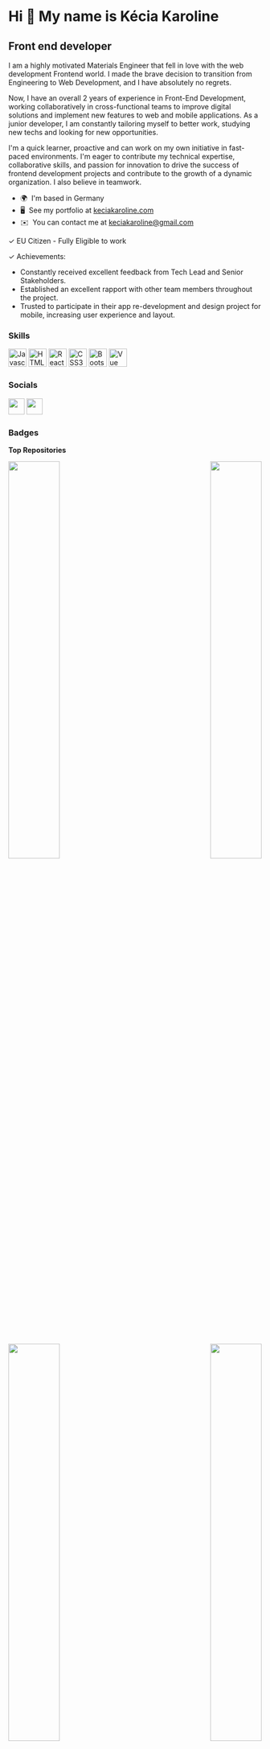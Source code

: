 Hi 👋 My name is Kécia Karoline
===============================

Front end developer
--------------------------

I am a highly motivated Materials Engineer that fell in love with the web development Frontend world. I made the brave decision to transition from Engineering to Web Development, and I have absolutely no regrets. 

Now, I have an overall 2 years of experience in Front-End Development, working collaboratively in cross-functional teams to improve digital solutions and implement new features to web and mobile applications. As a junior developer, I am constantly tailoring myself to better work, studying new techs and looking for new opportunities. 

I'm a quick learner, proactive and can work on my own initiative in fast-paced environments. I'm eager to contribute my technical expertise, collaborative skills, and passion for innovation to drive the success of frontend development projects and contribute to the growth of a dynamic organization. I also believe in teamwork.

* 🌍  I'm based in Germany
* 🖥️  See my portfolio at [keciakaroline.com](http://keciakaroline.com/)
* ✉️  You can contact me at [keciakaroline@gmail.com](mailto:keciakaroline@gmail.com)


✓ EU Citizen - Fully Eligible to work

✓ Achievements:
* Constantly received excellent feedback from Tech Lead and Senior Stakeholders.
* Established an excellent rapport with other team members throughout the project. 
* Trusted to participate in their app re-development and design project for mobile, increasing user experience and layout.


### Skills

<p align="left">
<a href="https://developer.mozilla.org/en-US/docs/Web/JavaScript" target="_blank" rel="noreferrer"><img src="https://raw.githubusercontent.com/danielcranney/readme-generator/main/public/icons/skills/javascript-colored.svg" width="36" height="36" alt="Javascript" /></a>
<a href="https://developer.mozilla.org/en-US/docs/Glossary/HTML5" target="_blank" rel="noreferrer"><img src="https://raw.githubusercontent.com/danielcranney/readme-generator/main/public/icons/skills/html5-colored.svg" width="36" height="36" alt="HTML5" /></a>
<a href="https://reactjs.org/" target="_blank" rel="noreferrer"><img src="https://raw.githubusercontent.com/danielcranney/readme-generator/main/public/icons/skills/react-colored.svg" width="36" height="36" alt="React" /></a>
<a href="https://www.w3.org/TR/CSS/#css" target="_blank" rel="noreferrer"><img src="https://raw.githubusercontent.com/danielcranney/readme-generator/main/public/icons/skills/css3-colored.svg" width="36" height="36" alt="CSS3" /></a>
<a href="https://getbootstrap.com/" target="_blank" rel="noreferrer"><img src="https://raw.githubusercontent.com/danielcranney/readme-generator/main/public/icons/skills/bootstrap-colored.svg" width="36" height="36" alt="Bootstrap" /></a>
<a href="https://vuejs.org/" target="_blank" rel="noreferrer"><img src="https://raw.githubusercontent.com/danielcranney/readme-generator/main/public/icons/skills/vuejs-colored.svg" width="36" height="36" alt="Vue" /></a>
</p>


### Socials

<p align="left"> <a href="https://www.github.com/keciasantos" target="_blank" rel="noreferrer"><img src="https://raw.githubusercontent.com/danielcranney/readme-generator/main/public/icons/socials/github-dark.svg" width="32" height="32" /></a> <a href="https://www.linkedin.com/in/keciasantos" target="_blank" rel="noreferrer"><img src="https://raw.githubusercontent.com/danielcranney/readme-generator/main/public/icons/socials/linkedin.svg" width="32" height="32" /></a> </p>

### Badges

<b>Top Repositories</b>

<div width="100%" align="center"><a href="https://github.com/keciasantos/pokedex-challenge" align="left"><img align="left" width="45%" src="https://github-readme-stats.vercel.app/api/pin/?username=keciasantos&repo=pokedex-challenge&title_color=ec4899&text_color=ffffff&icon_color=ffffff&bg_color=1c1917&hide_border=true&locale=en" /></a><a href="https://github.com/keciasantos/react-weather-project" align="right"><img align="right" width="45%" src="https://github-readme-stats.vercel.app/api/pin/?username=keciasantos&repo=react-weather-project&title_color=ec4899&text_color=ffffff&icon_color=ffffff&bg_color=1c1917&hide_border=true&locale=en" /></a></div><br /><br /><br /><br /><br /><br /><br />

<br /><br /><br /><br /><br />

<div width="100%" align="center"><a href="https://github.com/keciasantos/react-dictionary-project" align="left"><img align="left" width="45%" src="https://github-readme-stats.vercel.app/api/pin/?username=keciasantos&repo=react-dictionary-project&title_color=ec4899&text_color=ffffff&icon_color=ffffff&bg_color=1c1917&hide_border=true&locale=en" /></a><a href="https://github.com/keciasantos/todo-app" align="right"><img align="right" width="45%" src="https://github-readme-stats.vercel.app/api/pin/?username=keciasantos&repo=todo-app&title_color=ec4899&text_color=ffffff&icon_color=ffffff&bg_color=1c1917&hide_border=true&locale=en" /></a></div>
